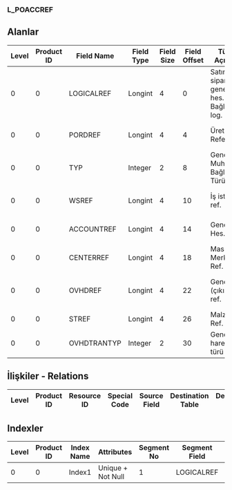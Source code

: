 ### L_POACCREF

## Alanlar

**Level**|**Product ID**|**Field Name**|**Field Type**|**Field Size**|**Field Offset**|**Türkçe Açıklama**|**Expression**
-----|-----|-----|-----|-----|-----|-----|-----
0|0|LOGICALREF|Longint|4|0|Satınalma siparişleri genel muh. hes. Bağlantısı log. Ref.|P.Orders G.L. Acc. Connection Logical Reference
0|0|PORDREF|Longint|4|4|Üretim Emri Referansı|Production Order Reference
0|0|TYP|Integer|2|8|Genel Muh.Hesabı Bağlantı Türü|G.L. Account Connection Type
0|0|WSREF|Longint|4|10|İş istasyonu ref.|Work Station Reference
0|0|ACCOUNTREF|Longint|4|14|Genel Muh. Hes. Ref.|G.L. Account Reference
0|0|CENTERREF|Longint|4|18|Masraf Merkezi Ref.|Overhead Pool Reference
0|0|OVHDREF|Longint|4|22|Genel gider (çıkış) kart ref.|Overhead (Outgoing) Card Reference
0|0|STREF|Longint|4|26|Malzeme Ref.|Item Reference
0|0|OVHDTRANTYP|Integer|2|30|Genel gider hareket türü|Overhead Transaction Type

## İlişkiler - Relations
**Level**|**Product ID**|**Resource ID**|**Special Code**|**Source Field**|**Destination Table**|**Destination Field**|**Relation Type**|**Extra Condition**
-----|-----|-----|-----|-----|-----|-----|-----|-----

## Indexler
**Level**|**Product ID**|**Index Name**|**Attributes**|**Segment No**|**Segment Field**|**Sense**
-----|-----|-----|-----|-----|-----|-----
0|0|Index1|Unique + Not Null|1|LOGICALREF|Ascending
